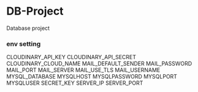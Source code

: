 # DB-Project
Database project
### env setting
CLOUDINARY_API_KEY
CLOUDINARY_API_SECRET
CLOUDINARY_CLOUD_NAME
MAIL_DEFAULT_SENDER
MAIL_PASSWORD
MAIL_PORT
MAIL_SERVER
MAIL_USE_TLS
MAIL_USERNAME
MYSQL_DATABASE
MYSQLHOST
MYSQLPASSWORD
MYSQLPORT
MYSQLUSER
SECRET_KEY
SERVER_IP
SERVER_PORT
